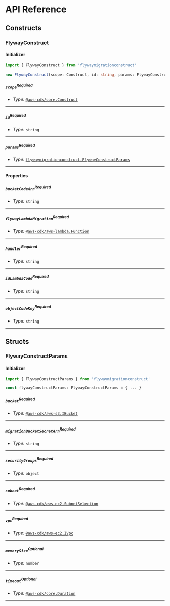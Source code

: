 # API Reference <a name="API Reference"></a>

## Constructs <a name="Constructs"></a>

### FlywayConstruct <a name="flywaymigrationconstruct.FlywayConstruct"></a>

#### Initializer <a name="flywaymigrationconstruct.FlywayConstruct.Initializer"></a>

```typescript
import { FlywayConstruct } from 'flywaymigrationconstruct'

new FlywayConstruct(scope: Construct, id: string, params: FlywayConstructParams)
```

##### `scope`<sup>Required</sup> <a name="flywaymigrationconstruct.FlywayConstruct.parameter.scope"></a>

- *Type:* [`@aws-cdk/core.Construct`](#@aws-cdk/core.Construct)

---

##### `id`<sup>Required</sup> <a name="flywaymigrationconstruct.FlywayConstruct.parameter.id"></a>

- *Type:* `string`

---

##### `params`<sup>Required</sup> <a name="flywaymigrationconstruct.FlywayConstruct.parameter.params"></a>

- *Type:* [`flywaymigrationconstruct.FlywayConstructParams`](#flywaymigrationconstruct.FlywayConstructParams)

---



#### Properties <a name="Properties"></a>

##### `bucketCodeArn`<sup>Required</sup> <a name="flywaymigrationconstruct.FlywayConstruct.property.bucketCodeArn"></a>

- *Type:* `string`

---

##### `flywayLambdaMigration`<sup>Required</sup> <a name="flywaymigrationconstruct.FlywayConstruct.property.flywayLambdaMigration"></a>

- *Type:* [`@aws-cdk/aws-lambda.Function`](#@aws-cdk/aws-lambda.Function)

---

##### `handler`<sup>Required</sup> <a name="flywaymigrationconstruct.FlywayConstruct.property.handler"></a>

- *Type:* `string`

---

##### `idLambdaCode`<sup>Required</sup> <a name="flywaymigrationconstruct.FlywayConstruct.property.idLambdaCode"></a>

- *Type:* `string`

---

##### `objectCodeKey`<sup>Required</sup> <a name="flywaymigrationconstruct.FlywayConstruct.property.objectCodeKey"></a>

- *Type:* `string`

---


## Structs <a name="Structs"></a>

### FlywayConstructParams <a name="flywaymigrationconstruct.FlywayConstructParams"></a>

#### Initializer <a name="[object Object].Initializer"></a>

```typescript
import { FlywayConstructParams } from 'flywaymigrationconstruct'

const flywayConstructParams: FlywayConstructParams = { ... }
```

##### `bucket`<sup>Required</sup> <a name="flywaymigrationconstruct.FlywayConstructParams.property.bucket"></a>

- *Type:* [`@aws-cdk/aws-s3.IBucket`](#@aws-cdk/aws-s3.IBucket)

---

##### `migrationBucketSecretArn`<sup>Required</sup> <a name="flywaymigrationconstruct.FlywayConstructParams.property.migrationBucketSecretArn"></a>

- *Type:* `string`

---

##### `securityGroups`<sup>Required</sup> <a name="flywaymigrationconstruct.FlywayConstructParams.property.securityGroups"></a>

- *Type:* `object`

---

##### `subnet`<sup>Required</sup> <a name="flywaymigrationconstruct.FlywayConstructParams.property.subnet"></a>

- *Type:* [`@aws-cdk/aws-ec2.SubnetSelection`](#@aws-cdk/aws-ec2.SubnetSelection)

---

##### `vpc`<sup>Required</sup> <a name="flywaymigrationconstruct.FlywayConstructParams.property.vpc"></a>

- *Type:* [`@aws-cdk/aws-ec2.IVpc`](#@aws-cdk/aws-ec2.IVpc)

---

##### `memorySize`<sup>Optional</sup> <a name="flywaymigrationconstruct.FlywayConstructParams.property.memorySize"></a>

- *Type:* `number`

---

##### `timeout`<sup>Optional</sup> <a name="flywaymigrationconstruct.FlywayConstructParams.property.timeout"></a>

- *Type:* [`@aws-cdk/core.Duration`](#@aws-cdk/core.Duration)

---



